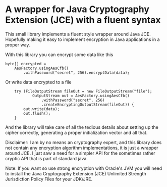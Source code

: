 A wrapper for Java Cryptography Extension (JCE) with a fluent syntax
=========================================================================

This small library implements a fluent style wrapper around Java JCE. Hopefully making it easy to implement encryption in Java applications in a proper way.

With this library you can encrypt some data like this

	byte[] encrypted =
		AesFactory.usingAesCfb()
			.withPassword("secret", 256).encryptData(data);

Or write data encrypted to a file

		try (FileOutputStream fileOut = new FileOutputStream("file");
				OutputStream out = AesFactory.usingAesCfb()
					.withPassword("secret", 256)
					.createEncryptingOutputStream(fileOut)) {
			out.write(data);
			out.flush();
		}

And the library will take care of all the tedious details about setting up the cipher correctly, generating a proper initialization vector and all that.


Disclaimer: I am by no means an cryptography expert, and this library does not contain any encryption algorithm implementations, it is just a wrapper around JCE. I just saw a need for a simpler API for the sometimes rather cryptic API that is part of standard java.

Note: If you want so use strong encryption with Oracle's JVM you will need to install the Java Cryptography Extension (JCE) Unlimited Strength Jurisdiction Policy Files for your JDK/JRE.
